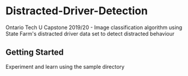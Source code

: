 # Distracted-Driver-Detection
Ontario Tech U Capstone 2019/20 - Image classification algorithm using State Farm's distracted driver data set to detect distracted behaviour

## Getting Started

Experiment and learn using the sample directory 